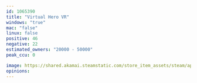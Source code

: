 ```yaml
---
id: 1065390
title: "Virtual Hero VR"
windows: "true"
mac: "false"
linux: false
positive: 46
negative: 22
estimated_owners: "20000 - 50000"
peak_ccu: 0

image: https://shared.akamai.steamstatic.com/store_item_assets/steam/apps/1065390/header.jpg?t=1560769633
opinions:
---
```

